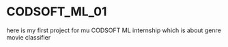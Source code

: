 # CODSOFT_ML_01
here is my first project for mu CODSOFT ML internship 
which is about genre movie classifier
